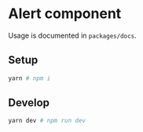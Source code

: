 # Alert component

Usage is documented in `packages/docs`.

## Setup

```sh
yarn # npm i
```

## Develop

```sh
yarn dev # npm run dev
```